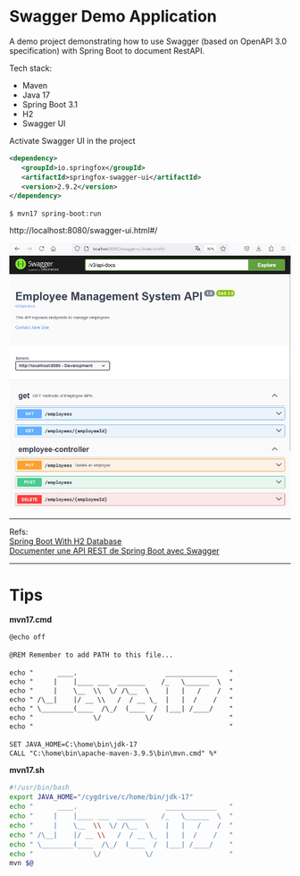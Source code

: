 # Swagger Demo Application 
A demo project demonstrating how to use Swagger (based on OpenAPI 3.0 specification) with Spring Boot to document RestAPI.

Tech stack:
- Maven
- Java 17
- Spring Boot 3.1
- H2 
- Swagger UI

Activate Swagger UI in the project   

```xml
<dependency>
   <groupId>io.springfox</groupId>
   <artifactId>springfox-swagger-ui</artifactId>
   <version>2.9.2</version>
</dependency>
```

`$ mvn17 spring-boot:run`  

http://localhost:8080/swagger-ui.html#/  

![http://localhost:8080/swagger-ui.html#/](swagger-ui.png)

---

Refs:  
[Spring Boot With H2 Database](https://www.baeldung.com/spring-boot-h2-database)  
[Documenter une API REST de Spring Boot avec Swagger](https://medium.com/@cindanojonathan.fr/documenter-une-api-rest-de-spring-boot-avec-swagger-78e12510ea35)


---

# Tips

**mvn17.cmd**  

```batch
@echo off

@REM Remember to add PATH to this file...

echo "      ____.                      _____________   "
echo "     |    |____ ___  _______    /_   \______  \  "
echo "     |    \__  \\  \/ /\__  \    |   |   /    /  "
echo " /\__|    |/ __ \\   /  / __ \_  |   |  /    /   "
echo " \________(____  /\_/  (____  /  |___| /____/    "
echo "               \/           \/                   "
echo "                                                 "

SET JAVA_HOME=C:\home\bin\jdk-17
CALL "C:\home\bin\apache-maven-3.9.5\bin\mvn.cmd" %*
```

**mvn17.sh**  

```bash
#!/usr/bin/bash
export JAVA_HOME="/cygdrive/c/home/bin/jdk-17"
echo "      ____.                      _____________   "
echo "     |    |____ ___  _______    /_   \______  \  "
echo "     |    \__  \\  \/ /\__  \    |   |   /    /  "
echo " /\__|    |/ __ \\   /  / __ \_  |   |  /    /   "
echo " \________(____  /\_/  (____  /  |___| /____/    "
echo "               \/           \/                   "
mvn $@ 
```
